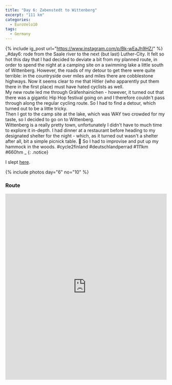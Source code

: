 ```yaml
---
title: "Day 6: Zabenstedt to Wittenberg"
excerpt: "111 km"
categories:
  - EuroVelo10
tags:
  - Germany
---
```

{% include ig_post url="https://www.instagram.com/p/Bk-wEaJh9HZ/" %}
_#day6: rode from the Saale river to the next (but last) Luther-City. It felt so hot this day that I had decided to deviate a bit from my planned route, in order to spend the night at a camping site on a swimming lake a little south of Wittenberg. However, the roads of my detour to get there were quite terrible: in the countryside over miles and miles there are cobblestone highways. Now it seems clear to me that Hitler (who apparently put them there in the first place) must have hated cyclists as well.<br>
My new route led me through Gräfenhainichen - however, it turned out that there was a gigantic Hip Hop festival going on and I therefore couldn't pass through along the regular cycling route. So I had to find a detour, which turned out to be a little tricky.<br>
Then I got to the camp site at the lake, which was WAY two crowded for my taste, so I decided to go on to Wittenberg.
<br>
Wittenberg is a really pretty town, unfortunately I didn't have to much time to explore it in-depth. I had dinner at a restaurant before heading to my designated shelter for the night - which, as it turned out wasn't a shelter after all, bit a simple picnick table. :facepalm: So I had to improvise and put up my hammock in the woods. #cycle2finland #deutschlandperrad #111km #660hm
_
{: .notice}

I slept [here](https://www.openstreetmap.org/node/4908741008).

{% include photos day="6" no="10" %}

### Route

<iframe src="https://www.komoot.de/tour/37875407/embed?profile=1" width="100%" height="580" frameborder="0" scrolling="no"></iframe>